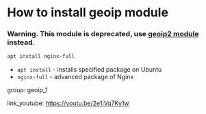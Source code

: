 # How to install geoip module

### **Warning.** This module is deprecated, use [geoip2 module](/nginx/how-to-use-geoip2-module) instead.

```bash
apt install nginx-full
```

- `apt install` - installs specified package on Ubuntu
- `nginx-full` - advanced package of Nginx

group: geoip_1


link_youtube: https://youtu.be/2e1iVq7Ky1w
